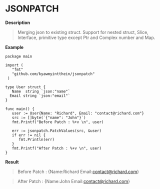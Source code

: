

# JSONPATCH

**Description**
 > Merging json to existing struct. Support for nested struct, Slice, Interface, primitive type except Ptr and Complex number and Map.         


**Example**
```
package main  
  
import (  
   "fmt"  
   "github.com/kyawmyintthein/jsonpatch"
 )  
  
type User struct {  
   Name  string `json:"name"`  
  Email string `json:"email"`  
}  
  
func main() {  
   user := User{Name: "Richard", Email: "contact@richard.com"}  
   src := []byte(`{"name": "John"}`)  
   fmt.Printf("Before Patch : %+v \n", user)  
   
   err := jsonpatch.PatchValues(src, &user)  
   if err != nil {  
      fmt.Println(err)  
   }  
   fmt.Printf("After Patch : %+v \n", user)  
}
```

**Result**

> Before Patch : {Name:Richard Email:contact@richard.com} 

> After Patch : {Name:John Email:contact@richard.com}


